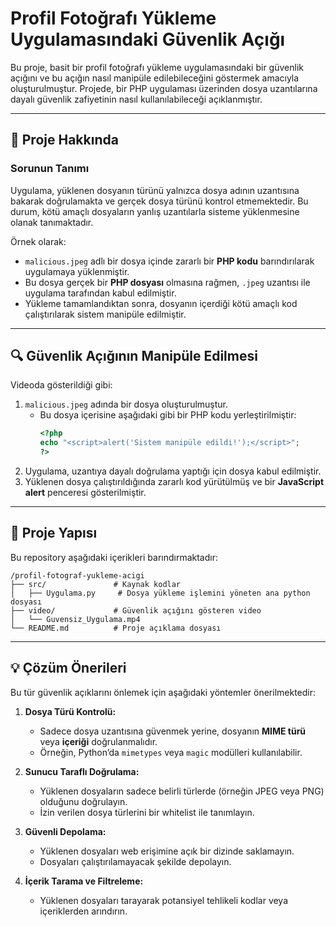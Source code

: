 # Profil Fotoğrafı Yükleme Uygulamasındaki Güvenlik Açığı

Bu proje, basit bir profil fotoğrafı yükleme uygulamasındaki bir güvenlik açığını ve bu açığın nasıl manipüle edilebileceğini göstermek amacıyla oluşturulmuştur. Projede, bir PHP uygulaması üzerinden dosya uzantılarına dayalı güvenlik zafiyetinin nasıl kullanılabileceği açıklanmıştır.

---

## 📜 Proje Hakkında
### Sorunun Tanımı
Uygulama, yüklenen dosyanın türünü yalnızca dosya adının uzantısına bakarak doğrulamakta ve gerçek dosya türünü kontrol etmemektedir. Bu durum, kötü amaçlı dosyaların yanlış uzantılarla sisteme yüklenmesine olanak tanımaktadır.

Örnek olarak:
- `malicious.jpeg` adlı bir dosya içinde zararlı bir **PHP kodu** barındırılarak uygulamaya yüklenmiştir.
- Bu dosya gerçek bir **PHP dosyası** olmasına rağmen, `.jpeg` uzantısı ile uygulama tarafından kabul edilmiştir.
- Yükleme tamamlandıktan sonra, dosyanın içerdiği kötü amaçlı kod çalıştırılarak sistem manipüle edilmiştir.

---

## 🔍 Güvenlik Açığının Manipüle Edilmesi
Videoda gösterildiği gibi:
1. `malicious.jpeg` adında bir dosya oluşturulmuştur.
   - Bu dosya içerisine aşağıdaki gibi bir PHP kodu yerleştirilmiştir:
     ```php
     <?php
     echo "<script>alert('Sistem manipüle edildi!');</script>";
     ?>
     ```
2. Uygulama, uzantıya dayalı doğrulama yaptığı için dosya kabul edilmiştir.
3. Yüklenen dosya çalıştırıldığında zararlı kod yürütülmüş ve bir **JavaScript alert** penceresi gösterilmiştir.

---

## 📂 Proje Yapısı
Bu repository aşağıdaki içerikleri barındırmaktadır:

```
/profil-fotograf-yukleme-acigi
├── src/               # Kaynak kodlar
│   ├── Uygulama.py     # Dosya yükleme işlemini yöneten ana python dosyası
├── video/             # Güvenlik açığını gösteren video
│   └── Guvensiz_Uygulama.mp4
└── README.md          # Proje açıklama dosyası
```

---

## 💡 Çözüm Önerileri
Bu tür güvenlik açıklarını önlemek için aşağıdaki yöntemler önerilmektedir:

1. **Dosya Türü Kontrolü:**
   - Sadece dosya uzantısına güvenmek yerine, dosyanın **MIME türü** veya **içeriği** doğrulanmalıdır.
   - Örneğin, Python’da `mimetypes` veya `magic` modülleri kullanılabilir.

2. **Sunucu Taraflı Doğrulama:**
   - Yüklenen dosyaların sadece belirli türlerde (örneğin JPEG veya PNG) olduğunu doğrulayın.
   - İzin verilen dosya türlerini bir whitelist ile tanımlayın.

3. **Güvenli Depolama:**
   - Yüklenen dosyaları web erişimine açık bir dizinde saklamayın.
   - Dosyaları çalıştırılamayacak şekilde depolayın.

4. **İçerik Tarama ve Filtreleme:**
   - Yüklenen dosyaları tarayarak potansiyel tehlikeli kodlar veya içeriklerden arındırın.
